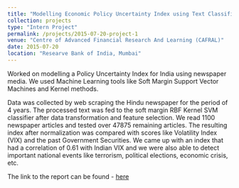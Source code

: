 ```yaml
---
title: "Modelling Economic Policy Uncertainty Index using Text Classification"
collection: projects
type: "Intern Project"
permalink: /projects/2015-07-20-project-1
venue: "Centre of Advanced Financial Research And Learning (CAFRAL)"
date: 2015-07-20
location: "Researve Bank of India, Mumbai"
---
```


Worked on modelling a Policy Uncertainty Index for India using newspaper media. We used Machine Learning tools like Soft Margin Support Vector Machines and Kernel methods.

Data was collected by web scraping the Hindu newspaper for the period of 4 years. The processed text was fed to the soft margin RBF Kernel SVM classifier after data transformation and feature selection. We read 1100 newspaper articles and tested over 47875 remaining articles. The resulting index after normalization was compared with scores like Volatility Index (VIX) and the past Government Securities. We came up with an index that had a correlation of 0.61 with Indian VIX and we were also able to detect important national events like terrorism, political elections, economic crisis, etc.

The link to the report can be found - [here](https://drive.google.com/file/d/0B9-6pftL99HLaGNHSlo1bUcxTU0/view?usp=sharing)